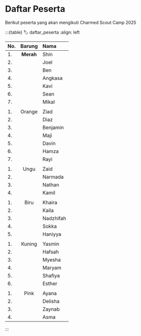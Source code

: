 # Daftar Peserta
Berikut peserta yang akan mengikuti Charmed Scout Camp 2025

:::{table}
:label: daftar_peserta
:align: left

| No. | Barung | Nama |
| :-- | :----: | :--- |
| 1. | **Merah** | Shin |
| 2. |  | Joel |
| 3. |  | Ben |
| 4. |  | Angkasa |
| 5. |  | Kavi |
| 6. |  | Sean |
| 7. |  | Mikal |
|  |  | |
| 1. | Orange | Ziad |
| 2. |  | Diaz |
| 3. |  | Benjamin |
| 4. |  | Maji |
| 5. |  | Davin |
| 6. |  | Hamza |
| 7. |  | Rayi |
|  |  | |
| 1. | Ungu | Zaid |
| 2. |  | Narmada |
| 3. |  | Nathan |
| 4. |  | Kamil |
|  |  | |
| 1. | Biru | Khaira |
| 2. |  | Kaila |
| 3. |  | Nadzhifah |
| 4. |  | Sokka |
| 5. |  | Haniyya |
|  |  | |
| 1. | Kuning | Yasmin |
| 2. |  | Hafsah |
| 3. |  | Myesha |
| 4. |  | Maryam |
| 5. |  | Shafiya |
| 6. |  | Esther |
|  |  | |
| 1. | Pink | Ayana |
| 2. |  | Delisha |
| 3. |  | Zaynab |
| 4. |  | Asma |


:::

<!-- merah, orange, ungu, biru, kuning, pink -->
